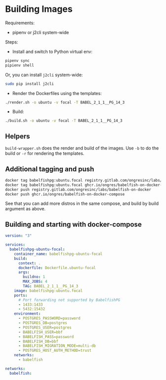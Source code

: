 # Building Images

Requirements:

- pipenv or j2cli system-wide


Steps:

- Install and switch to Python virtual env:

```sh
pipenv sync
pipienv shell
```

Or, you can install `j2cli` system-wide:

```sh
sudo pip install j2cli
```

- Render the Dockerfiles using the templates:

```sh
./render.sh -o ubuntu -v focal -T BABEL_2_1_1__PG_14_3
```

- Build:

```sh
./build.sh -o ubuntu -v focal -T BABEL_2_1_1__PG_14_3
```

## Helpers

`build-wrapper.sh` does the render and build of the images. Use `-b` to do the 
build or `-r` for rendering the templates.


## Additional tagging and push


```bash
docker tag babelfishpg:ubuntu.focal registry.gitlab.com/ongresinc/labs/babelfish-on-docker
docker tag babelfishpg:ubuntu.focal ghcr.io/ongres/babelfish-on-docker-compose
docker push registry.gitlab.com/ongresinc/labs/babelfish-on-docker
docker push ghcr.io/ongres/babelfish-on-docker-compose
```

See that you can add more distros in the same compose, and build by build argument as above.


## Building and starting with docker-compose

```yaml
version: "3"

services:
  babelfishpg-ubuntu-focal:
    container_name: babelfishpg-ubuntu-focal
    build:
      context: .
      dockerfile: Dockerfile.ubuntu-focal
      args:
        buildno: 1
        MAX_JOBS: 4
        TAG: BABEL_2_1_1__PG_14_3
    image: babelfishpg:ubuntu.focal
    ports:
      # Port forwarding not supported by BabelfishPG
      - 1433:1433
      - 5432:15432
    environment:
      - POSTGRES_PASSWORD=password
      - POSTGRES_DB=postgres
      - POSTGRES_USER=postgres
      - BABELFISH_USER=bbf
      - BABELFISH_PASS=password
      - BABELFISH_DB=bbf
      - BABELFISH_MIGRATION_MODE=multi-db
      - POSTGRES_HOST_AUTH_METHOD=trust
    networks:
      - babelfish

networks:
  babelfish:
      
```